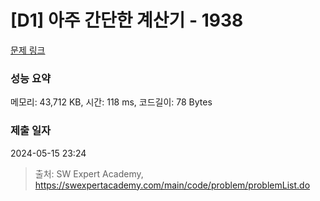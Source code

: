 # [D1] 아주 간단한 계산기 - 1938 

[문제 링크](https://swexpertacademy.com/main/code/problem/problemDetail.do?contestProbId=AV5PjsYKAMIDFAUq) 

### 성능 요약

메모리: 43,712 KB, 시간: 118 ms, 코드길이: 78 Bytes

### 제출 일자

2024-05-15 23:24



> 출처: SW Expert Academy, https://swexpertacademy.com/main/code/problem/problemList.do